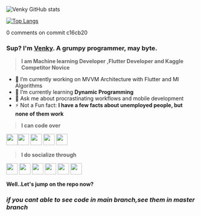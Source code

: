 <!--
<a href="#"><img width='580px' height='250px'  src='https://github.com/venky9885/persistent_bottom_nav_with_neuromorphism/blob/master/wallpaperflutter4k.png' /></a>
![Profile Views](https://komarev.com/ghpvc/?username=venky9885&label=Profile%20views&color=0e75b6&style=flat)
-->

![Venky GitHub stats](https://github-readme-stats.vercel.app/api?username=venky9885&theme=radical&show_icons=true&include_all_commits=true&count_private=true&hide_border=true)

[![Top Langs](https://github-readme-stats.vercel.app/api/top-langs/?username=venky9885&layout=compact&theme=dracula&count_private=true&hide_border=true&langs_count=6&include_all_commits=true&hide=blade)](https://github.com/venky9885/github-readme-stats)




0 comments on commit c16cb20
### Sup? I'm [Venky](https://venky9885.000webhostapp.com/). A grumpy programmer, may byte.
>**I am Machine learning Developer ,Flutter Developer and Kaggle Competitor Novice**
- 🔭 I’m currently working on MVVM Architecture with Flutter and Ml Algorithms
- 🌱 I’m currently learning **Dynamic Programming**
- 💬 Ask me about procrastinating workflows and mobile development
- ⚡ Not a Fun fact: **I have a few facts about unemployed people, but none of them work**

> **I can code over**

<img src='https://cdn.icon-icons.com/icons2/2108/PNG/512/flutter_icon_130936.png' width='30px'><img src='https://pbs.twimg.com/profile_images/993555605078994945/Yr-pWI4G.jpg' width='30px'> <img src='https://encrypted-tbn0.gstatic.com/images?q=tbn%3AANd9GcQj2noMOfz2H5Jl-AM5XWyHUJ8DY50DciBRkQ&usqp=CAU' width='30px'> <img src='https://encrypted-tbn0.gstatic.com/images?q=tbn%3AANd9GcQsX11JXc7T0u3DqoJKEZXx_oRm5omDVPYcJQ&usqp=CAU' width='30px'> <img src='https://cloud.google.com/images/social-icon-google-cloud-1200-630.png' width='30px'>

> **I do socialize through** 

[<img width='30px' src='https://encrypted-tbn0.gstatic.com/images?q=tbn%3AANd9GcQAyPXHOk27_8BVJkWr1aK0I6uYzVfN-MIFwA&usqp=CAU'>](https://instagram.com/i_venky_royal) [<img width='30px' src='https://lh3.googleusercontent.com/wIf3HtczQDjHzHuu7vezhqNs0zXAG85F7VmP7nhsTxO3OHegrVXlqIh_DWBYi86FTIGk'>](https://twitter.com/Abhishvek) [<img width='30px' src='https://encrypted-tbn0.gstatic.com/images?q=tbn%3AANd9GcRYnS1hrpSdNhW1cXSDL5BdA6tiUjx15wgEQQ&usqp=CAU'>](https://www.facebook.com/abhishchavan) [<img width='30px' src='https://lh3.googleusercontent.com/8Vw-7MAm558750a4M55fiOlUf7lP2cYnFuqSWynrygIiyEEiQQDa_xxHKYOX83L0UD2T'>](https://www.reddit.com/u/abhishvekpvt) [<img width='30px' src='https://encrypted-tbn0.gstatic.com/images?q=tbn%3AANd9GcTZo5-hu4ljBUa_wkUtCb8-MeGtuOQ0MD_wIQ&usqp=CAU'>](https://www.linkedin.com/in/m-venkatesh-9703441a6/) [<img width='30px' src='https://pngimg.com/uploads/twitch/twitch_PNG34.png'>](https://www.twitch.tv/dungeoon_master) 


**Well..Let's jump on the repo now?**
### ***if you cant able to see code in main branch,see them in master branch***

<!--
**venky9885/venky9885** is a ✨ _special_ ✨ repository because its `README.md` (this file) appears on your GitHub profile.

Here are some ideas to get you started:

- 🔭 I’m currently working on ...
- 🌱 I’m currently learning ...
- 👯 I’m looking to collaborate on ...
- 🤔 I’m looking for help with ...
- 💬 Ask me about ...
- 📫 How to reach me: ...
- 😄 Pronouns: ...
- ⚡ Fun fact: ...
-->
